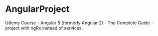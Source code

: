 # AngularProject
Udemy Course - Angular 5 (formerly Angular 2) - The Complete Guide -project with ngRx instead of services.
